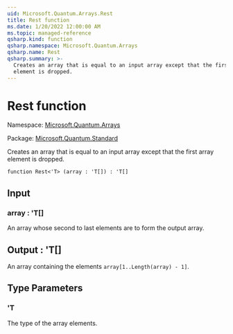 ```yaml
---
uid: Microsoft.Quantum.Arrays.Rest
title: Rest function
ms.date: 1/20/2022 12:00:00 AM
ms.topic: managed-reference
qsharp.kind: function
qsharp.namespace: Microsoft.Quantum.Arrays
qsharp.name: Rest
qsharp.summary: >-
  Creates an array that is equal to an input array except that the first array
  element is dropped.
---
```


# Rest function

Namespace: [Microsoft.Quantum.Arrays](xref:Microsoft.Quantum.Arrays)

Package: [Microsoft.Quantum.Standard](https://nuget.org/packages/Microsoft.Quantum.Standard)


Creates an array that is equal to an input array except that the first arrayelement is dropped.

```qsharp
function Rest<'T> (array : 'T[]) : 'T[]
```


## Input

### array : 'T[]

An array whose second to last elements are to form the output array.



## Output : 'T[]

An array containing the elements `array[1..Length(array) - 1]`.

## Type Parameters

### 'T

The type of the array elements.